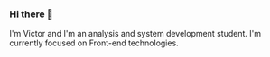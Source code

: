 ### Hi there 👋
I'm Victor and I'm an analysis and system development student.
I'm currently focused on Front-end technologies.
